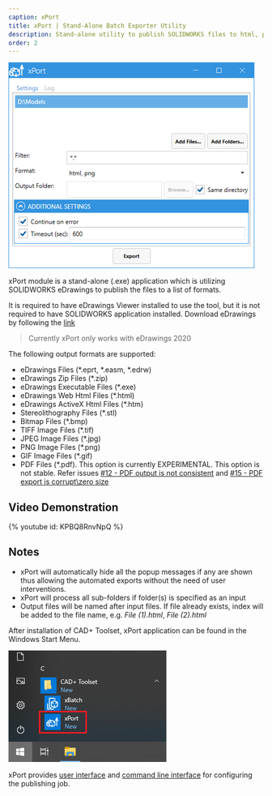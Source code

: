 ```yaml
---
caption: xPort
title: xPort | Stand-Alone Batch Exporter Utility
description: Stand-alone utility to publish SOLIDWORKS files to html, pdf, images etc. via eDrawings applications
order: 2
---
```

![xPort application](xport-app.png)

xPort module is a stand-alone (.exe) application which is utilizing SOLIDWORKS eDrawings to publish the files to a list of formats.

It is required to have eDrawings Viewer installed to use the tool, but it is not required to have SOLIDWORKS application installed. Download eDrawings by following the [link](https://www.edrawingsviewer.com/download-edrawings)

> Currently xPort only works with eDrawings 2020

The following output formats are supported:

* eDrawings Files (*.eprt, *.easm, *.edrw)
* eDrawings Zip Files (*.zip)
* eDrawings Executable Files (*.exe)
* eDrawings Web Html Files (*.html)
* eDrawings ActiveX Html Files (*.htm)
* Stereolithography Files (*.stl)
* Bitmap Files (*.bmp)
* TIFF Image Files (*.tif)
* JPEG Image Files (*.jpg)
* PNG Image Files (*.png)
* GIF Image Files (*.gif)
* PDF Files (*.pdf). This option is currently EXPERIMENTAL. This option is not stable. Refer issues [#12 - PDF output is not consistent](https://github.com/xarial/cad-plus/issues/12) and [#15 - PDF export is corrupt\zero size](https://github.com/xarial/cad-plus/issues/15)

## Video Demonstration

{% youtube id: KPBQ8RnvNpQ %}

## Notes

* xPort will automatically hide all the popup messages if any are shown thus allowing the automated exports without the need of user interventions.
* xPort will process all sub-folders if folder(s) is specified as an input
* Output files will be named after input files. If file already exists, index will be added to the file name, e.g. *File (1).html*, *File (2).html*

After installation of CAD+ Toolset, xPort application can be found in the Windows Start Menu.

![xPort application in the Windows start menu](xport-start-menu.png)

xPort provides [user interface](user-interface) and [command line interface](command-line) for configuring the publishing job.